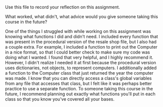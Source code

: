 Use this file to record your reflection on this assignment. 

What worked, what didn't, what advice would you give someone taking this course in the future?

One of the things I struggled with while working on this assignment was knowing what functions I did and 
didn't need. I included every function that was present in the procedural version of the resale shop file,
but I also had a couple extra. For example, I included a function to print out the Computer in a nice format,
so that I could better check to make sure my code was doing what I wanted. I found that very helpful, and I 
highly recommend it. However, I didn't realize I needed it at first because the procedural version uses 
dictionaries, not objects, to represent computers. I additionally added a function to the Computer class that 
just returned the year the computer was made. I know that you can directly access a class's global variables
from any file that accesses that class, but I felt like it was perhaps better practice to use a separate
function. To someone taking this course in the future, I recommend planning out exactly what functions you'll
put in each class so that you know you've covered all your bases.
